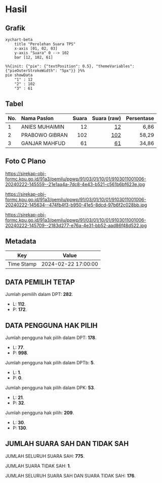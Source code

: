 # Hasil

## Grafik

```mermaid
xychart-beta
    title "Perolehan Suara TPS"
    x-axis [01, 02, 03]
    y-axis "Suara" 0 --> 102
    bar [12, 102, 61]
```

```mermaid
%%{init: {"pie": {"textPosition": 0.5}, "themeVariables": {"pieOuterStrokeWidth": "5px"}} }%%
pie showData
    "1" : 12
    "2" : 102
    "3" : 61
```

## Tabel

| No. | Nama Paslon    | Suara | Suara (raw) | Persentase |
|:--- |:-------------- | -----:| -----------:| ----------:|
| 1   | ANIES MUHAIMIN | 12    | [12][p-1]   | 6,86       |
| 2   | PRABOWO GIBRAN | 102   | [102][p-2]  | 58,29      |
| 3   | GANJAR MAHFUD  | 61    | [61][p-3]   | 34,86      |


[p-1]: https://github.com/gigit-pemilu/pemilu-2024-91-papua/blob/main/pilpres/hitung-suara/sub/91-papua/sub/03-jayapura/sub/01-sentani/sub/1001-sentani-kota/sub/006-tps/sub/paslon-1.txt
[p-2]: https://github.com/gigit-pemilu/pemilu-2024-91-papua/blob/main/pilpres/hitung-suara/sub/91-papua/sub/03-jayapura/sub/01-sentani/sub/1001-sentani-kota/sub/006-tps/sub/paslon-2.txt
[p-3]: https://github.com/gigit-pemilu/pemilu-2024-91-papua/blob/main/pilpres/hitung-suara/sub/91-papua/sub/03-jayapura/sub/01-sentani/sub/1001-sentani-kota/sub/006-tps/sub/paslon-3.txt

## Foto C Plano

https://sirekap-obj-formc.kpu.go.id/91a3/pemilu/ppwp/91/03/01/10/01/9103011001006-20240222-145559--21e1aa4a-7dc8-4e43-b521-c561b6bf623e.jpg

https://sirekap-obj-formc.kpu.go.id/91a3/pemilu/ppwp/91/03/01/10/01/9103011001006-20240222-145634--474fb4f3-b950-41e5-8dcd-97b6f2c028bb.jpg

https://sirekap-obj-formc.kpu.go.id/91a3/pemilu/ppwp/91/03/01/10/01/9103011001006-20240222-145709--2183d277-e76a-4e31-bb52-aad86f48d522.jpg


## Metadata

| Key        | Value               |
| ---------- | ------------------- |
| Time Stamp | 2024-02-22 17:00:00 |


## DATA PEMILIH TETAP

Jumlah pemilih dalam DPT: **282**.
 * L: **112**.
 * P: **172**.

## DATA PENGGUNA HAK PILIH

Jumlah pengguna hak pilih dalam DPT: **178**.
 * L: **77**.
 * P: **998**.

Jumlah pengguna hak pilih dalam DPTb: **5**.
 * L: **1**.
 * P: **0**.

Jumlah pengguna hak pilih dalam DPK: **53**.
 * L: **21**.
 * P: **32**.

Jumlah pengguna hak pilih: **209**.
 * L: **30**.
 * P: **130**.

## JUMLAH SUARA SAH DAN TIDAK SAH

JUMLAH SELURUH SUARA SAH: **775**.

JUMLAH SUARA TIDAK SAH: **1**.

JUMLAH SELURUH SUARA SAH DAN SUARA TIDAK SAH: **176**.



